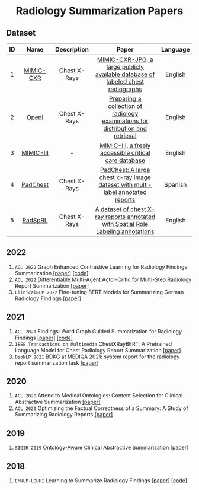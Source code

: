 
<p align="center">
<h1 align="center">Radiology Summarization Papers</h1>
</p>



## Dataset

|ID|Name|Description|Paper|Language|
|:---:|:---:|:---:|:---:|:---:|
| 1 | [MIMIC-CXR](https://archive.physionet.org/physiobank/database/mimiccxr/) | Chest X-Rays | [MIMIC-CXR-JPG, a large publicly available database of labeled chest radiographs](./paper/MIMIC-CXR-JPG.pdf)|English|
| 2 | [OpenI](https://openi.nlm.nih.gov/)| Chest X-Rays | [Preparing a collection of radiology examinations for distribution and retrieval](./paper/ocv080.pdf) | English |
| 3 | [MIMIC-III](https://physionet.org/content/mimiciii/1.4/)| - | [MIMIC-III, a freely accessible critical care database](./paper/sdata201635.pdf) |English|
| 4 | [PadChest](https://bimcv.cipf.es/bimcv-projects/padchest/)| Chest X-Rays | [PadChest: A large chest x-ray image dataset with multi-label annotated reports](./paper/S1361841520301614-main.pdf) |Spanish|
| 5 | [RadSpRL](https://data.mendeley.com/datasets/yhb26hfz8n/1)| Chest X-Rays | [A dataset of chest X-ray reports annotated with Spatial Role Labeling annotations](./paper/S2352340920309501-main.pdf) |English|


## 2022
1. `ACL 2022` Graph Enhanced Contrastive Learning for Radiology Findings Summarization [[paper]](./paper/2204.00203.pdf) [[code]](https://github.com/jinpeng01/AIG_CL)
1. `ACL 2022` Differentiable Multi-Agent Actor-Critic for Multi-Step Radiology Report Summarization [[paper]](./paper/ACL2022_Differentiable.pdf)  
1. `ClinicalNLP 2022` Fine-tuning BERT Models for Summarizing German Radiology Findings [[paper]](https://aclanthology.org/2022.clinicalnlp-1.4/) 

## 2021
1. `ACL 2021` Findings: Word Graph Guided Summarization for Radiology Findings [[paper]](./paper/2112.09925.pdf) [[code]](https://github.com/jinpeng01/WGSum)
1. `IEEE Transactions on Multimedia` ChestXRayBERT: A Pretrained Language Model for Chest Radiology Report Summarization [[paper]](https://ieeexplore.ieee.org/abstract/document/9638337) 
1. `BioNLP 2021` BDKG at MEDIQA 2021: system report for the radiology report summarization task [[paper]](https://aclanthology.org/2021.bionlp-1.11/) 

## 2020
1. `ACL 2020` Attend to Medical Ontologies: Content Selection for Clinical Abstractive Summarization [[paper]](./paper/2020_Attend.pdf)
1. `ACL 2020` Optimizing the Factual Correctness of a Summary: A Study of Summarizing Radiology Reports [[paper]](./paper/2019_Optimizing.pdf)  

## 2019
1. `SIGIR 2019` Ontology-Aware Clinical Abstractive Summarization [[paper]](./paper/3331184.3331319.pdf)

## 2018
1. `EMNLP-LOUHI` Learning to Summarize Radiology Findings [[paper]](./paper/2018_Learning.pdf) [[code]](https://github.com/yuhaozhang/summarize-radiology-findings)






